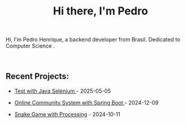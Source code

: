 <h1 align="center">Hi there, I'm <a target="_blank">Pedro</a> </h1>

<br />

Hi, I'm Pedro Henrique, a backend developer from Brasil. Dedicated to Computer Science .

<br />

## Recent Projects:

- <a href='https://github.com/Sousxs/Java-selenium' target='_blank'>Test with Java Selenium </a> - 2025-05-05

- <a href='https://github.com/Sousxs/POO' target='_blank'>Online Community System with Spring Boot </a> - 2024-12-09

- <a href='https://github.com/Sousxs/Processing/tree/main/Snake' target='_blank'>Snake Game with Processing</a> - 2024-10-11
  

<br />




